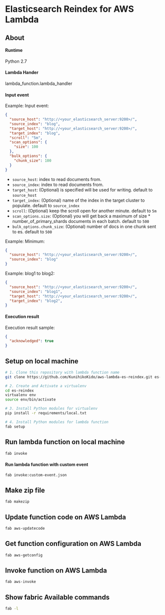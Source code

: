 # Elasticsearch Reindex for AWS Lambda

## About

#### Runtime
Python 2.7

#### Lambda Hander
lambda_function.lambda_handler

#### Input event

Example: Input event:
```json
{
  "source_host": "http://<your_elasticsearch_server:9200>/",
  "source_index": "blog",
  "target_host": "http://<your_elasticsearch_server:9200>/",
  "target_index": "blog",
  "scroll": "5m",
  "scan_options": {
    "size": 100
  },
  "bulk_options": {
    "chunk_size": 100
  }
}
```

* ``source_host``: index to read documents from.
* ``source_index``: index to read documents from.
* ``target_host``: (Optional) is specified will be used for writing. default to ``source_host``
* ``target_index``: (Optional) name of the index in the target cluster to populate. default to ``source_index``
* ``scroll``: (Optional) keep the scroll open for another minute. default to ``5m``
* ``scan_options.size``: (Optional) you will get back a maximum of size * number_of_primary_shards documents in each batch. default to ``500``
* ``bulk_options.chunk_size``: (Optional) number of docs in one chunk sent to es. default to ``500``


Example: Minimum:
```json
{
  "source_host": "http://<your_elasticsearch_server:9200>/",
  "source_index": "blog"
}
```

Example: blog1 to blog2:
```json
{
  "source_host": "http://<your_elasticsearch_server:9200>/",
  "source_index": "blog1",
  "target_host": "http://<your_elasticsearch_server:9200>/",
  "target_index": "blog2",
}
```

#### Execution result

Execution result sample:
```json
{
  "acknowledged": true
}
```

## Setup on local machine
```bash
# 1. Clone this repository with lambda function name
git clone https://github.com/KunihikoKido/aws-lambda-es-reindex.git es-reindex

# 2. Create and Activate a virtualenv
cd es-reindex
virtualenv env
source env/bin/activate

# 3. Install Python modules for virtualenv
pip install -r requirements/local.txt

# 4. Install Python modules for lambda function
fab setup
```

## Run lambda function on local machine
```bash
fab invoke
```

#### Run lambda function with custom event
```bash
fab invoke:custom-event.json
```

## Make zip file
```bash
fab makezip
```

## Update function code on AWS Lambda
```bash
fab aws-updatecode
```
## Get function configuration on AWS Lambda
```bash
fab aws-getconfig
```

## Invoke function on AWS Lambda
```bash
fab aws-invoke
```

## Show fabric Available commands
```bash
fab -l
```
